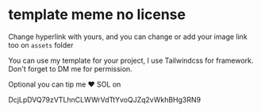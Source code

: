 # template meme no license

Change hyperlink with yours, and you can change or add your image link too on `assets` folder 


You can use my template for your project, I use Tailwindcss for framework. Don't forget to DM me for permission.


Optional you can tip me ❤️ SOL on

DcjLpDVQ79zVTLhnCLWWrVdTtYvoQJZq2vWkhBHg3RN9
